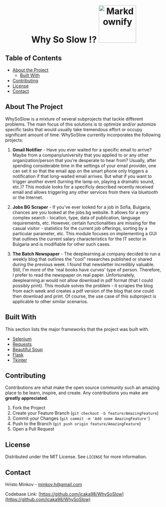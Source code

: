 <h1 align='center'>
  Why So Slow !?
  <a href="https://github.com/sindresorhus/awesome"><img src="https://cdn.rawgit.com/sindresorhus/awesome/d7305f38d29fed78fa85652e3a63e154dd8e8829/media/badge.svg" alt="Markdownify" width='120'>
  </a>
</h1>



<!-- TABLE OF CONTENTS -->
## Table of Contents

* [About the Project](#about-the-project)
  * [Built With](#built-with)
* [Contributing](#contributing)
* [License](#license)
* [Contact](#contact)



<!-- ABOUT THE PROJECT -->
## About The Project

WhySoSlow is a mixture of several subprojects that tackle different problems. The main focus of this solutions is to optimize and/or automize specific tasks that would usually take tremendous effort or occupy significant amount of time. WhySoSlow currently incorporates the following projects:

1. **Gmail Notifier** - Have you ever waited for a specific email to arrive? Maybe from a company/university that you applied to or any other organization/person that you're desperate to hear from? Usually, after spending considerable time in the settings of your email provider, one can set it so that the email app on the smart phone only triggers a notification if that long-waited email arrives. But what if you want to trigger another event (turning the lamp on, playing a dramatic sound, etc.)? This module looks for a specificly described recently received email and allows triggering any other services from there via bluetooth or the Internet. 

2. **Jobs BG Scraper** - If you've ever looked for a job in Sofia, Bulgaria, chances are you looked at the jobs.bg website. It allows for a very complex search - location, type, data of publication, language requirements, etc. However, certain functionalities are missing for the casual visitor - statistics for the current job offerings, sorting by a particular parameter, etc. This module focuses on implementing a GUI that outlines the current salary characteristics for the IT sector in Bulgaria and is modifiable for other such cases.

3. **The Batch Newspaper** - The deeplearning.ai company decided to run a weekly blog that outlines the "cool" researches published or shared during the previous week. I found that newsletter incredibly valuable. Still, I'm more of the 'real books have curves' type of person. Therefore, I prefer to read the newspaper on real paper. Unfortunately, deeplearning.ai would not allow download in pdf format (that I could possibly print). This module solves the problem - it scrapes the blog from each week and creates a pdf version of the blog that one could then download and print. Of course, the use case of this subproject is applicable to other similar scenarios.

## Built With
This section lists the major frameworks that the project was built with.
* [Selenium](https://selenium-python.readthedocs.io/index.html)
* [Requests](https://requests.readthedocs.io/en/master/)
* [Beautiful Soup](https://www.crummy.com/software/BeautifulSoup/bs4/doc/)
* [Flask](https://flask.palletsprojects.com/en/1.1.x/)
* [Tkinter](https://docs.python.org/3/library/tkinter.html)



<!-- CONTRIBUTING -->
## Contributing

Contributions are what make the open source community such an amazing place to be learn, inspire, and create. Any contributions you make are **greatly appreciated**.

1. Fork the Project
2. Create your Feature Branch (`git checkout -b feature/AmazingFeature`)
3. Commit your Changes (`git commit -m 'Add some AmazingFeature'`)
4. Push to the Branch (`git push origin feature/AmazingFeature`)
5. Open a Pull Request



<!-- LICENSE -->
## License

Distributed under the MIT License. See `LICENSE` for more information.


<!-- CONTACT -->
## Contact
Hristo Minkov - minkov.h@gmail.com

Codebase Link: [https://github.com/icaka98/WhySoSlow](https://github.com/icaka98/WhySoSlow)




<!-- MARKDOWN LINKS & IMAGES -->
<!-- https://www.markdownguide.org/basic-syntax/#reference-style-links -->
[contributors-shield]: https://img.shields.io/github/contributors/othneildrew/Best-README-Template.svg?style=flat-square
[contributors-url]: https://github.com/othneildrew/Best-README-Template/graphs/contributors
[forks-shield]: https://img.shields.io/github/forks/othneildrew/Best-README-Template.svg?style=flat-square
[forks-url]: https://github.com/othneildrew/Best-README-Template/network/members
[stars-shield]: https://img.shields.io/github/stars/othneildrew/Best-README-Template.svg?style=flat-square
[stars-url]: https://github.com/othneildrew/Best-README-Template/stargazers
[issues-shield]: https://img.shields.io/github/issues/othneildrew/Best-README-Template.svg?style=flat-square
[issues-url]: https://github.com/othneildrew/Best-README-Template/issues
[license-shield]: https://img.shields.io/github/license/othneildrew/Best-README-Template.svg?style=flat-square
[license-url]: https://github.com/othneildrew/Best-README-Template/blob/master/LICENSE.txt
[linkedin-shield]: https://img.shields.io/badge/-LinkedIn-black.svg?style=flat-square&logo=linkedin&colorB=555
[linkedin-url]: https://linkedin.com/in/othneildrew
[product-screenshot]: git_images/present.png
